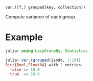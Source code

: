     var.([f,] grouped(key, collection))

Compute variance of each group.

# Example

```julia
julia> using LazyGroupBy, Statistics

julia> var.(grouped(isodd, 1:10))
Dict{Bool,Float64} with 2 entries:
  false => 10.0
  true  => 10.0
```
